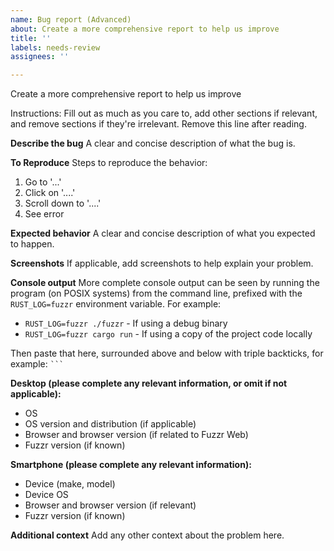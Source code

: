 ```yaml
---
name: Bug report (Advanced)
about: Create a more comprehensive report to help us improve
title: ''
labels: needs-review
assignees: ''

---
```


Create a more comprehensive report to help us improve


Instructions: Fill out as much as you care to, add other sections if relevant, and remove sections if they're irrelevant. Remove this line after reading.

**Describe the bug**
A clear and concise description of what the bug is.

**To Reproduce**
Steps to reproduce the behavior:
1. Go to '...'
2. Click on '....'
3. Scroll down to '....'
4. See error

**Expected behavior**
A clear and concise description of what you expected to happen.

**Screenshots**
If applicable, add screenshots to help explain your problem.

**Console output**
More complete console output can be seen by running the program (on POSIX systems) from the command line, prefixed with the `RUST_LOG=fuzzr` environment variable. For example:
- `RUST_LOG=fuzzr ./fuzzr` - If using a debug binary
- `RUST_LOG=fuzzr cargo run` - If using a copy of the project code locally

Then paste that here, surrounded above and below with triple backticks, for example: ` ``` `

**Desktop (please complete any relevant information, or omit if not applicable):**
 - OS
 - OS version and distribution (if applicable)
 - Browser and browser version (if related to Fuzzr Web)
 - Fuzzr version (if known)

**Smartphone (please complete any relevant information):**
 - Device (make, model)
 - Device OS
 - Browser and browser version (if relevant)
 - Fuzzr version (if known)

**Additional context**
Add any other context about the problem here.
